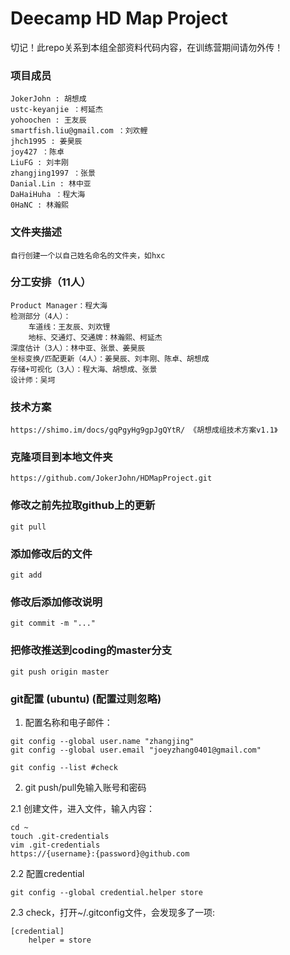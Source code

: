 # Deecamp  HD Map Project  

切记！此repo关系到本组全部资料代码内容，在训练营期间请勿外传！

### 项目成员

```
JokerJohn : 胡想成
ustc-keyanjie ：柯延杰
yohoochen : 王友辰
smartfish.liu@gmail.com ：刘欢鲤
jhch1995 : 姜昊辰
joy427 ：陈卓
LiuFG : 刘丰刚
zhangjing1997 ：张景
Danial.Lin : 林中亚
DaHaiHuha ：程大海
0HaNC : 林瀚熙
```

### 文件夹描述

```
自行创建一个以自己姓名命名的文件夹，如hxc
```

### 分工安排（11人）

```
Product Manager：程大海
检测部分（4人）：
	车道线：王友辰、刘欢锂
	地标、交通灯、交通牌：林瀚熙、柯延杰
深度估计（3人）：林中亚、张景、姜昊辰
坐标变换/匹配更新（4人）：姜昊辰、刘丰刚、陈卓、胡想成
存储+可视化（3人）：程大海、胡想成、张景
设计师：吴坷
```

### 技术方案

```
https://shimo.im/docs/gqPgyHg9gpJgQYtR/ 《胡想成组技术方案v1.1》
```

### 克隆项目到本地文件夹

```
https://github.com/JokerJohn/HDMapProject.git
```

### 修改之前先拉取github上的更新

```
git pull
```

### 添加修改后的文件

```
git add 
```

### 修改后添加修改说明

```
git commit -m "..."
```

### 把修改推送到coding的master分支

```
git push origin master
```

### git配置 (ubuntu) (配置过则忽略)
1. 配置名称和电子邮件：
```
git config --global user.name "zhangjing"
git config --global user.email "joeyzhang0401@gmail.com"

git config --list #check
```
2. git push/pull免输入账号和密码

2.1 创建文件，进入文件，输入内容：
```
cd ~
touch .git-credentials
vim .git-credentials
https://{username}:{password}@github.com
```
2.2 配置credential
```
git config --global credential.helper store
```
2.3 check，打开~/.gitconfig文件，会发现多了一项:
```
[credential]
    helper = store
```
